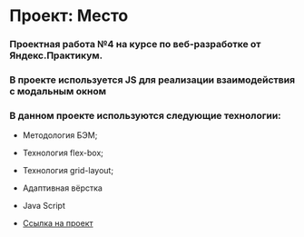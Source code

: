 # Проект: Место

### Проектная работа №4 на курсе по веб-разработке от Яндекс.Практикум.

### В проекте используется JS для реализации взаимодействия с модальным окном

### В данном проекте используются следующие технологии:

* Методология БЭМ;
* Технология flex-box;
* Технология grid-layout;
* Адаптивная вёрстка
* Java Script


* [Ссылка на проект](https://alodalod.github.io/mesto/)


